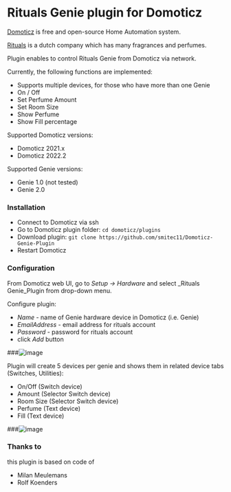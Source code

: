 # Rituals Genie plugin for Domoticz

[Domoticz](https://www.domoticz.com) is free and open-source Home Automation system.

[Rituals](https://rituals.com) is a dutch company which has many fragrances and perfumes.

Plugin enables to control Rituals Genie from Domoticz via network. 

Currently, the following functions are implemented:

- Supports multiple devices, for those who have more than one Genie
- On / Off
- Set Perfume Amount
- Set Room Size
- Show Perfume
- Show Fill percentage

Supported Domoticz versions:

- Domoticz 2021.x
- Domoticz 2022.2

Supported Genie versions:
- Genie 1.0 (not tested)
- Genie 2.0

### Installation

- Connect to Domoticz via ssh 
- Go to Domoticz plugin folder: `cd domoticz/plugins`
- Download plugin: 
`git clone https://github.com/smitec11/Domoticz-Genie-Plugin`
- Restart Domoticz

### Configuration

From Domoticz web UI, go to _Setup -> Hardware_ and select _Rituals Genie_Plugin from drop-down menu.

Configure plugin:

- _Name_ - name of Genie hardware device in Domoticz (i.e. Genie)
- _EmailAddress_ - email address for rituals account
- _Password_ - password for rituals account
- click _Add_ button

###![image](https://user-images.githubusercontent.com/53621277/203342700-c2a6a488-e48c-4f96-9ad2-c938f7fed74c.png)

Plugin will create 5 devices per genie and shows them in related device tabs (Switches, Utilities):

- On/Off (Switch device)
- Amount (Selector Switch device)
- Room Size (Selector Switch device)
- Perfume (Text device)
- Fill (Text device)

###![image](https://user-images.githubusercontent.com/53621277/203342924-d119db5a-4df3-401a-9618-363bc31483ce.png)

### Thanks to
this plugin is based on code of 
- Milan Meulemans
- Rolf Koenders


